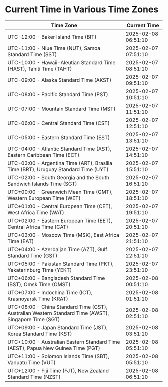 # Current Time in Various Time Zones

| Time Zone | Current Time |
|-----------|--------------|
| UTC-12:00 - Baker Island Time (BIT) | 2025-02-08 06:51:10 |
| UTC-11:00 - Niue Time (NUT), Samoa Standard Time (SST) | 2025-02-07 07:51:10 |
| UTC-10:00 - Hawaii-Aleutian Standard Time (HAST), Tahiti Time (TAHT) | 2025-02-07 08:51:10 |
| UTC-09:00 - Alaska Standard Time (AKST) | 2025-02-07 09:51:10 |
| UTC-08:00 - Pacific Standard Time (PST) | 2025-02-07 10:51:10 |
| UTC-07:00 - Mountain Standard Time (MST) | 2025-02-07 11:51:10 |
| UTC-06:00 - Central Standard Time (CST) | 2025-02-07 12:51:10 |
| UTC-05:00 - Eastern Standard Time (EST) | 2025-02-07 13:51:10 |
| UTC-04:00 - Atlantic Standard Time (AST), Eastern Caribbean Time (ECT) | 2025-02-07 14:51:10 |
| UTC-03:00 - Argentina Time (ART), Brasília Time (BRT), Uruguay Standard Time (UYT) | 2025-02-07 15:51:10 |
| UTC-02:00 - South Georgia and the South Sandwich Islands Time (SGT) | 2025-02-07 16:51:10 |
| UTC±00:00 - Greenwich Mean Time (GMT), Western European Time (WET) | 2025-02-07 18:51:10 |
| UTC+01:00 - Central European Time (CET), West Africa Time (WAT) | 2025-02-07 19:51:10 |
| UTC+02:00 - Eastern European Time (EET), Central Africa Time (CAT) | 2025-02-07 20:51:10 |
| UTC+03:00 - Moscow Time (MSK), East Africa Time (EAT) | 2025-02-07 21:51:10 |
| UTC+04:00 - Azerbaijan Time (AZT), Gulf Standard Time (GST) | 2025-02-07 22:51:10 |
| UTC+05:00 - Pakistan Standard Time (PKT), Yekaterinburg Time (YEKT) | 2025-02-07 23:51:10 |
| UTC+06:00 - Bangladesh Standard Time (BST), Omsk Time (OMST) | 2025-02-08 00:51:10 |
| UTC+07:00 - Indochina Time (ICT), Krasnoyarsk Time (KRAT) | 2025-02-08 01:51:10 |
| UTC+08:00 - China Standard Time (CST), Australian Western Standard Time (AWST), Singapore Time (SGT) | 2025-02-08 02:51:10 |
| UTC+09:00 - Japan Standard Time (JST), Korea Standard Time (KST) | 2025-02-08 03:51:10 |
| UTC+10:00 - Australian Eastern Standard Time (AEST), Papua New Guinea Time (PGT) | 2025-02-08 05:51:10 |
| UTC+11:00 - Solomon Islands Time (SBT), Vanuatu Time (VUT) | 2025-02-08 05:51:10 |
| UTC+12:00 - Fiji Time (FJT), New Zealand Standard Time (NZST) | 2025-02-08 06:51:10 |
